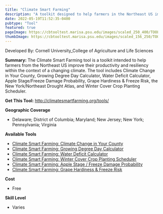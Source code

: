 ```yaml
---
title: "Climate Smart Farming"
description: "A toolkit designed to help farmers in the Northeast US improve their productivity and resiliency in the face climate change"
date: 2022-05-19T11:52:35-0400
pubtype: "Tool"
featured: true
pageImage: https://cbtooltest.marisa.psu.edu/images/scaled_250_400/TOOLID_39.0_ScreenCapture-1.png
thumbImage: https://cbtooltest.marisa.psu.edu/images/scaled_156_250/TOOLID_39.0_ScreenCapture-1.png
---
```

Developed By: Cornell University_College of Agriculture and Life Sciences

**Summary:** The Climate Smart Farming tool is a toolkit intended to help farmers from the Northeast US  improve their productivity and resiliency within the context of a changing climate. The tool includes Climate Change in Your County, Growing Degree Day Calculator, Water Deficit Calculator, Apple Stage/Freeze Damage Probability, Grape Hardiness & Freeze Risk, the New York/Northeast Drought Atlas, and Winter Cover Crop Planting Scheduler.

__**Get This Tool:**__ http://climatesmartfarming.org/tools/

__**Geographic Coverage**__
- Delaware; District of Columbia; Maryland; New Jersey; New York; Pennsylvania; Virginia

__**Available Tools**__
-  [Climate Smart Farming: Climate Change in Your County](https://cbtooltest.marisa.psu.edu/collection/page-tool39.1)
-  [Climate Smart Farming: Growing Degree Day Calculator](https://cbtooltest.marisa.psu.edu/collection/page-tool39.2)
-  [Climate Smart Farming: Water Deficit Calculator](https://cbtooltest.marisa.psu.edu/collection/page-tool39.3)
-  [Climate Smart Farming: Winter Cover Crop Planting Scheduler](https://cbtooltest.marisa.psu.edu/collection/page-tool39.4)
-  [Climate Smart Farming: Apple Stage / Freeze Damage Probability](https://cbtooltest.marisa.psu.edu/collection/page-tool39.5)
-  [Climate Smart Farming: Grape Hardiness & Freeze Risk](https://cbtooltest.marisa.psu.edu/collection/page-tool39.6)

__**Cost**__
- Free

__**Skill Level**__
- Varies
